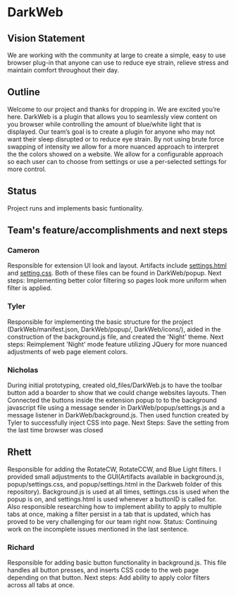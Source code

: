 ﻿
# DarkWeb 

## Vision Statement

We are working with the community at large to create a simple, easy to use browser plug-in
that anyone can use to reduce eye strain, relieve stress and maintain comfort throughout their day. 


## Outline

Welcome to our project and thanks for dropping in. We are excited you’re here. DarkWeb is a plugin that allows you to seamlessly view content on you browser while controlling the amount of blue/white light that is displayed. Our team’s goal is to create a plugin for anyone who may not want their sleep disrupted or to reduce eye strain. By not using brute force swapping of intensity we allow for a more nuanced approach to interpret the the colors showed on a website.  We allow for a configurable approach so each user can to choose from settings or use a per-selected settings for more control. 

## Status
Project runs and implements basic funtionality.

## Team's feature/accomplishments and next steps
### Cameron
Responsible for extension UI look and layout. Artifacts include [settings.html](https://github.com/cs3398-betazoid-betamales/CS3398-Betazoid-S2019/blob/master/DarkWeb/popup/settings.html) and [setting.css](https://github.com/cs3398-betazoid-betamales/CS3398-Betazoid-S2019/blob/master/DarkWeb/popup/settings.css). Both of these files can be found in DarkWeb/popup.
Next steps: Implementing better color filtering so pages look more uniform when filter is applied.
         
### Tyler
Responsible for implementing the basic structure for the project (DarkWeb/manifest.json, DarkWeb/popup/, DarkWeb/icons/), aided in the construction of the background.js file, and created the 'Night' theme. Next steps: Reimplement 'Night' mode feature utilizing JQuery for more nuanced adjustments of web page element colors.

### Nicholas
During initial prototyping, created old_files/DarkWeb.js to have the toolbar button add a boarder to show that we could change websites layouts. Then Connected the buttons inside the extension popup to to the background javascript file using a message sender in DarkWeb/popup/settings.js and a message listener in DarkWeb/background.js. Then used function created by Tyler to successfully inject CSS into page. Next Steps: Save the setting from the last time browser was closed

## Rhett
Responsible for adding the RotateCW, RotateCCW, and Blue Light filters. I provided small adjustments to the GUI(Artifacts available in background.js, popup/settings.css, and popup/settings.html in the Darkweb folder of this repository). Background.js is used at all times, settings.css is used when the popup is on, and settings.html is used whenever a buttonID is called for. Also responsible researching how to implement ability to apply to multiple tabs at once, making a filter persist in a tab that is updated, which has proved to be very challenging for our team right now. Status: Continuing work on the incomplete issues mentioned in the last sentence.

### Richard
Responsible for adding basic button functionality in background.js. This file handles all button presses, and inserts CSS code to the web page depending on that button. Next steps: Add ability to apply color filters across all tabs at once.


